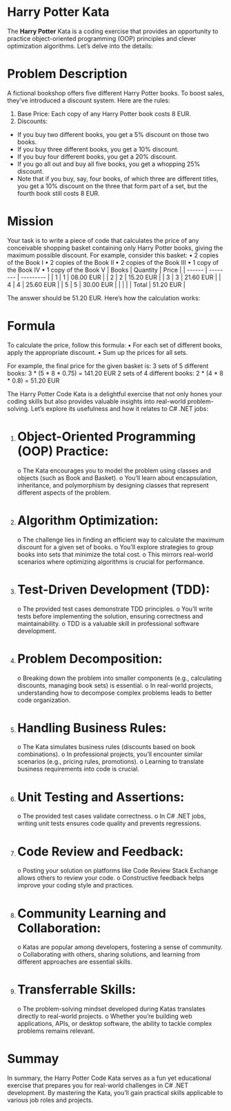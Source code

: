 # Harry Potter Kata 
The <strong>Harry Potter</strong> Kata is a coding exercise that provides an opportunity to practice object-oriented programming (OOP) principles and clever optimization algorithms. Let’s delve into the details:

# Problem Description
A fictional bookshop offers five different Harry Potter books. To boost sales, they’ve introduced a discount system. Here are the rules:
1.	Base Price: Each copy of any Harry Potter book costs 8 EUR.
2.	Discounts:
*	If you buy two different books, you get a 5% discount on those two books.
*	If you buy three different books, you get a 10% discount.
*	If you buy four different books, you get a 20% discount.
*	If you go all out and buy all five books, you get a whopping 25% discount.
*	Note that if you buy, say, four books, of which three are different titles, you get a 10% discount on the three that form part of a set, but the fourth book still costs 8 EUR.

# Mission
Your task is to write a piece of code that calculates the price of any conceivable shopping basket containing only Harry Potter books, giving the maximum possible discount. For example, consider this basket:
•	2 copies of the Book I
•	2 copies of the Book II
•	2 copies of the Book III
•	1 copy of the Book IV
•	1 copy of the Book V
| Books	 | Quantity	| Price     |
| ------ | -------- | --------- |
| 1	     | 1	       | 08.00 EUR |
| 2	     | 2	       | 15.20 EUR |
| 3	     | 3	       | 21.60 EUR |
| 4	     | 4	       | 25.60 EUR |
| 5	     | 5	       | 30.00 EUR |
|        |          |
| Total		           | 51.20 EUR |

 The answer should be 51.20 EUR. Here’s how the calculation works:

# Formula
To calculate the price, follow this formula:
•	For each set of different books, apply the appropriate discount.
•	Sum up the prices for all sets.

For example, the final price for the given basket is:
3 sets of 5 different books: 3 * (5 * 8 * 0.75) = 141.20 EUR
2 sets of 4 different books: 2 * (4 * 8 * 0.8) = 51.20 EUR


The Harry Potter Code Kata is a delightful exercise that not only hones your coding skills but also provides valuable insights into real-world problem-solving. Let’s explore its usefulness and how it relates to C# .NET jobs:

1.	# Object-Oriented Programming (OOP) Practice:
    o	The Kata encourages you to model the problem using classes and objects (such as Book and Basket).
    o	You’ll learn about encapsulation, inheritance, and polymorphism by designing classes that represent different aspects of the problem.

2.	# Algorithm Optimization:
    o	The challenge lies in finding an efficient way to calculate the maximum discount for a given set of books.
    o	You’ll explore strategies to group books into sets that minimize the total cost.
    o	This mirrors real-world scenarios where optimizing algorithms is crucial for performance.

3.	# Test-Driven Development (TDD):
    o	The provided test cases demonstrate TDD principles.
    o	You’ll write tests before implementing the solution, ensuring correctness and maintainability.
    o	TDD is a valuable skill in professional software development.

4.	# Problem Decomposition:
    o Breaking down the problem into smaller components (e.g., calculating discounts, managing book sets) is essential.
    o	In real-world projects, understanding how to decompose complex problems leads to better code organization.

5.	# Handling Business Rules:
    o	The Kata simulates business rules (discounts based on book combinations).
    o	In professional projects, you’ll encounter similar scenarios (e.g., pricing rules, promotions).
    o	Learning to translate business requirements into code is crucial.

6.	# Unit Testing and Assertions:
    o	The provided test cases validate correctness.
    o	In C# .NET jobs, writing unit tests ensures code quality and prevents regressions.

7.	# Code Review and Feedback:
    o	Posting your solution on platforms like Code Review Stack Exchange allows others to review your code.
    o	Constructive feedback helps improve your coding style and practices.

8.	# Community Learning and Collaboration:
    o	Katas are popular among developers, fostering a sense of community.
    o	Collaborating with others, sharing solutions, and learning from different approaches are essential skills.

9.	# Transferrable Skills:
    o	The problem-solving mindset developed during Katas translates directly to real-world projects.
    o	Whether you’re building web applications, APIs, or desktop software, the ability to tackle complex problems remains relevant.
 
 # Summay
 In summary, the Harry Potter Code Kata serves as a fun yet educational exercise that prepares you for real-world challenges in C# .NET development. By mastering the Kata, you’ll gain practical skills applicable to various job roles and projects.

